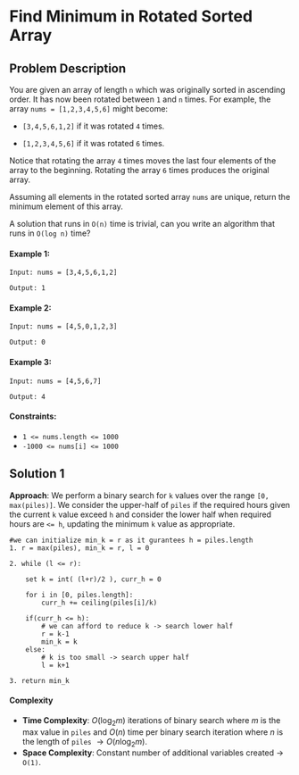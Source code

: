# Find Minimum in Rotated Sorted Array

## Problem Description

You are given an array of length `n` which was originally sorted in ascending order. It has now been rotated between `1` and `n` times. For example, the array `nums = [1,2,3,4,5,6]` might become:

- `[3,4,5,6,1,2]` if it was rotated `4` times.

- `[1,2,3,4,5,6]` if it was rotated `6` times.

Notice that rotating the array `4` times moves the last four elements of the array to the beginning. Rotating the array `6` times produces the original array.

Assuming all elements in the rotated sorted array `nums` are unique, return the minimum element of this array.

A solution that runs in `O(n)` time is trivial, can you write an algorithm that runs in `O(log n)` time?


#### Example 1:
```
Input: nums = [3,4,5,6,1,2]

Output: 1
```
#### Example 2:
```
Input: nums = [4,5,0,1,2,3]

Output: 0
```
#### Example 3:
```
Input: nums = [4,5,6,7]

Output: 4
```
#### Constraints:

- `1 <= nums.length <= 1000`
- `-1000 <= nums[i] <= 1000`



## Solution 1

**Approach**: We perform a binary search for `k` values over the range `[0, max(piles)]`. We consider the upper-half of `piles` if the required hours given the current `k` value exceed `h` and consider the lower half when required hours are `<= h`, updating the minimum `k` value as appropriate.
```
#we can initialize min_k = r as it gurantees h = piles.length
1. r = max(piles), min_k = r, l = 0

2. while (l <= r):
    
    set k = int( (l+r)/2 ), curr_h = 0
    
    for i in [0, piles.length]:
        curr_h += ceiling(piles[i]/k)
    
    if(curr_h <= h):
        # we can afford to reduce k -> search lower half
        r = k-1
        min_k = k
    else:
        # k is too small -> search upper half
        l = k+1

3. return min_k
```

#### Complexity
- **Time Complexity**: $O(\log_{2}m)$ iterations of binary search where $m$ is the max value in `piles` and $O(n)$ time per binary search iteration where $n$ is the length of `piles` $\rightarrow O(n\log_{2}m)$.
- **Space Complexity**: Constant number of additional variables created $\rightarrow$ `O(1)`.